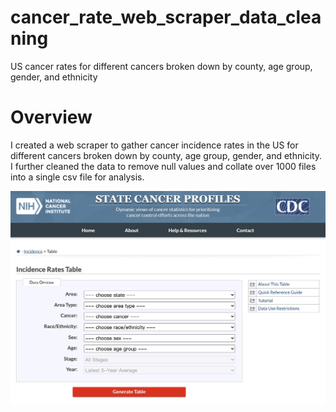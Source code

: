 # cancer_rate_web_scraper_data_cleaning
US cancer rates for different cancers broken down by county, age group, gender, and ethnicity

# Overview

I created a web scraper to gather cancer incidence rates in the US for different cancers broken down by county, age group, gender, and ethnicity.  I further cleaned the data to remove null values and collate over 1000 files into a single csv file for analysis.

![image 1](/images/image1.png)
